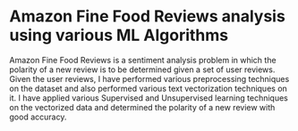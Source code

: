 # Amazon Fine Food Reviews analysis using various ML Algorithms
Amazon Fine Food Reviews is a sentiment analysis problem in which the polarity of a new review is to be determined given a set of user reviews.
Given the user reviews, I have performed various preprocessing techniques on the dataset and also performed various text vectorization techniques on it.
I have applied various Supervised and Unsupervised learning techniques on the vectorized data and determined the polarity of a new review with good accuracy.
